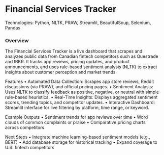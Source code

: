 # Financial Services Tracker

Technologies: Python, NLTK, PRAW, Streamlit, BeautifulSoup, Selenium, Pandas

### Overview

The Financial Services Tracker is a live dashboard that scrapes and analyzes public data from Canadian fintech competitors such as Questrade and IBKR. It tracks app reviews, pricing updates, and product announcements, and uses rule-based sentiment analysis (NLTK) to extract insights about customer perception and market trends.

Features
	•	Automated Data Collection: Scrapes app store reviews, Reddit discussions (via PRAW), and official pricing pages.
	•	Sentiment Analysis: Uses NLTK to classify feedback as positive, negative, or neutral with simple rule-based heuristics.
	•	Real-Time Insights: Displays aggregated sentiment scores, trending topics, and competitor updates.
	•	Interactive Dashboard: Streamlit interface for live filtering by platform, time range, or keyword.


Example Outputs
	•	Sentiment trends for app reviews over time
	•	Word clouds of common complaints or praise
	•	Comparative pricing charts across competitors

Next Steps
	•	Integrate machine learning-based sentiment models (e.g., BERT)
	•	Add database storage for historical tracking
	•	Expand coverage to U.S. fintech competitors
